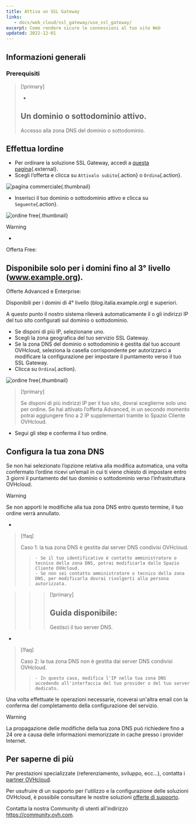 ```yaml
---
title: Attiva un SSL Gateway
links: 
   - docs/web_cloud/ssl_gateway/use_ssl_gateway/
excerpt: Come rendere sicure le connessioni al tuo sito Web
updated: 2022-12-01
---
```


## Informazioni generali

### Prerequisiti

> [!primary]
>
> - 
> Un dominio o sottodominio attivo.
> - 
> Accesso alla zona DNS del dominio o sottodominio.
> 
> 

## Effettua lordine
- Per ordinare la soluzione SSL Gateway, accedi a [questa pagina](https://www.ovh.it/ssl-gateway/){.external}.
- Scegli l’offerta e clicca su `Attivalo subito`{.action} o `Ordina`{.action}.

![pagina commerciale](images/1-en.png){.thumbnail}

- Inserisci il tuo dominio o sottodominio attivo e clicca su `Seguente`{.action}.

![ordine free](images/2-en.png){.thumbnail}

> [!warning]
>
> - 
> Offerta Free:
> 
> Disponibile solo per i domini fino al 3° livello (www.example.org).
> - 
> Offerte Advanced e Enterprise:
> 
> Disponibili per i domini di 4° livello (blog.italia.example.org) e superiori.
> 

A questo punto il nostro sistema rileverà automaticamente il o gli indirizzi IP del tuo sito configurati sul dominio o sottodominio.

- Se disponi di più IP, selezionane uno.
- Scegli la zona geografica del tuo servizio SSL Gateway.
- Se la zona DNS del dominio o sottodominio è gestita dal tuo account OVHcloud, seleziona la casella corrispondente per autorizzarci a modificare la configurazione per impostare il puntamento verso il tuo SSL Gateway.
- Clicca su `Ordina`{.action}.

![ordine free](images/3-en.png){.thumbnail}

> [!primary]
>
> Se disponi di più indirizzi IP per il tuo sito, dovrai sceglierne solo uno per ordine.
> Se hai attivato l’offerta Advanced, in un secondo momento potrai aggiungere fino a 2 IP supplementari tramite lo Spazio Cliente OVHcloud.
> 

- Segui gli step e conferma il tuo ordine.

## Configura la tua zona DNS
Se non hai selezionato l’opzione relativa alla modifica automatica, una volta confermato l’ordine ricevi un’email in cui ti viene chiesto di impostare entro 3 giorni il puntamento del tuo dominio o sottodominio verso l’infrastruttura OVHcloud.

> [!warning]
>
> Se non apporti le modifiche alla tua zona DNS entro questo termine, il tuo ordine verrà annullato.
> 

- 

> [!faq]
>
> Caso 1: la tua zona DNS è gestita dai server DNS condivisi OVHcloud.
>> 
>>     - Se il tuo identificativo è contatto amministratore o tecnico della zona DNS, potrai modificarla dallo Spazio Cliente OVHcloud.
>>     - Se non sei contatto amministratore o tecnico della zona DNS, per modificarla dovrai rivolgerti alla persona autorizzata.

>> 
>> > [!primary]
>> >
>> > Guida disponibile:
>> > - 
>> > Gestisci il tuo server DNS.
>> > 
>> > 
>> 
>
- 

> [!faq]
>
> Caso 2: la tua zona DNS non è gestita dai server DNS condivisi OVHcloud.
>> 
>>     - In questo caso, modifica l'IP nella tua zona DNS accedendo all'interfaccia del tuo provider o del tuo server dedicato.
>

Una volta effettuate le operazioni necessarie, riceverai un'altra email con la conferma del completamento della configurazione del servizio.

> [!warning]
>
> La propagazione delle modifiche della tua zona DNS può richiedere fino a 24 ore a causa delle informazioni memorizzate in cache presso i provider Internet.
> 

## Per saperne di più

Per prestazioni specializzate (referenziamento, sviluppo, ecc...), contatta i [partner OVHcloud](/links/partner).

Per usufruire di un supporto per l'utilizzo e la configurazione delle soluzioni OVHcloud, è possibile consultare le nostre soluzioni [offerte di supporto](https://www.ovhcloud.com/it/support-levels/).

Contatta la nostra Community di utenti all'indirizzo <https://community.ovh.com>.